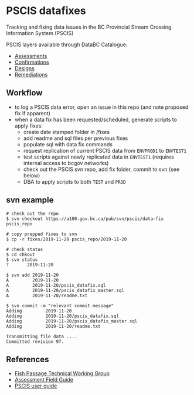 # PSCIS datafixes

Tracking and fixing data issues in the BC Provincial Stream Crossing Information System (PSCIS)

PSCIS layers available through DataBC Catalogue:

- [Assessments](https://catalogue.data.gov.bc.ca/dataset/pscis-assessments)
- [Confirmations](https://catalogue.data.gov.bc.ca/dataset/pscis-habitat-confirmations)
- [Designs](https://catalogue.data.gov.bc.ca/dataset/pscis-design-proposal)
- [Remediations](https://catalogue.data.gov.bc.ca/dataset/pscis-remediation)

## Workflow

- to log a PSCIS data error, open an issue in this repo (and note proposed fix if apparent)
- when a data fix has been requested/scheduled, generate scripts to apply fixes:
	+ create date stamped folder in /fixes
	+ add readme and sql files per previous fixes
	+ populate sql with data fix commands
	+ request replication of current PSCIS data from `ENVPROD1` to `ENVTEST1`
	+ test scripts against newly replicated data in `ENVTEST1` (requires internal access to bcgov networks)
	+ check out the PSCIS svn repo, add fix folder, commit to svn (see below)
	+ DBA to apply scripts to both `TEST` and `PROD`

## svn example

```
# check out the repo
$ svn checkout https://a100.gov.bc.ca/pub/svn/pscis/data-fix pscis_repo

# copy prepped fixes to svn
$ cp -r fixes/2019-11-20 pscis_repo/2019-11-20

# check status
$ cd chkout
$ svn status
?       2019-11-20

$ svn add 2019-11-20
A         2019-11-20
A         2019-11-20/pscis_datafix.sql
A         2019-11-20/pscis_datafix_master.sql
A         2019-11-20/readme.txt

$ svn commit -m "relevant commit message"
Adding         2019-11-20
Adding         2019-11-20/pscis_datafix.sql
Adding         2019-11-20/pscis_datafix_master.sql
Adding         2019-11-20/readme.txt

Transmitting file data ....
Committed revision 97.
```	

## References

- [Fish Passage Technical Working Group](https://www2.gov.bc.ca/gov/content/environment/plants-animals-ecosystems/fish/aquatic-habitat-management/fish-passage/fish-passage-technical)
- [Assessment Field Guide](https://www2.gov.bc.ca/assets/gov/environment/natural-resource-stewardship/land-based-investment/forests-for-tomorrow/field-assessment-for-determining-fish-passage-status-of-cbs.pdf)
- [PSCIS user guide](https://www2.gov.bc.ca/assets/gov/environment/natural-resource-stewardship/land-based-investment/forests-for-tomorrow/pscis-user-guide-v2.pdf)
